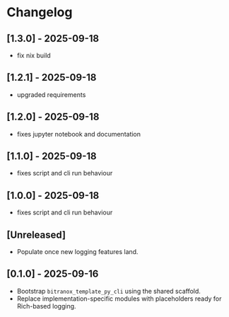 # Changelog

## [1.3.0] - 2025-09-18
- fix nix build

## [1.2.1] - 2025-09-18
- upgraded requirements

## [1.2.0] - 2025-09-18
- fixes jupyter notebook and documentation

## [1.1.0] - 2025-09-18
- fixes script and cli run behaviour

## [1.0.0] - 2025-09-18
- fixes script and cli run behaviour

## [Unreleased]
- Populate once new logging features land.

## [0.1.0] - 2025-09-16
- Bootstrap `bitranox_template_py_cli` using the shared scaffold.
- Replace implementation-specific modules with placeholders ready for Rich-based logging.
